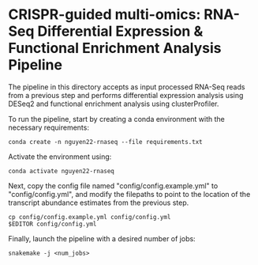 # CRISPR-guided multi-omics: RNA-Seq Differential Expression & Functional Enrichment Analysis Pipeline

The pipeline in this directory accepts as input processed RNA-Seq reads from a previous step and
performs differential expression analysis using DESeq2 and functional enrichment analysis using
clusterProfiler.

To run the pipeline, start by creating a conda environment with the necessary requirements:

```
conda create -n nguyen22-rnaseq --file requirements.txt
```

Activate the environment using:

```
conda activate nguyen22-rnaseq
```

Next, copy the config file named "config/config.example.yml" to "config/config.yml", and modify the
filepaths to point to the location of the transcript abundance estimates from the previous step.

```
cp config/config.example.yml config/config.yml
$EDITOR config/config.yml
```

Finally, launch the pipeline with a desired number of jobs:

```
snakemake -j <num_jobs>
```
